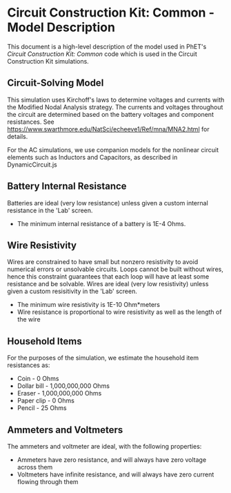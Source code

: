 # Circuit Construction Kit: Common - Model Description

This document is a high-level description of the model used in PhET's _Circuit Construction Kit: Common_ code which is
used in the Circuit Construction Kit simulations.

## Circuit-Solving Model

This simulation uses Kirchoff's laws to determine voltages and currents with the Modified Nodal Analysis strategy. The
currents and voltages throughout the circuit are determined based on the battery voltages and component resistances. See
https://www.swarthmore.edu/NatSci/echeeve1/Ref/mna/MNA2.html for details.

For the AC simulations, we use companion models for the nonlinear circuit elements such as Inductors and Capacitors, as described in DynamicCircuit.js

## Battery Internal Resistance

Batteries are ideal (very low resistance) unless given a custom internal resistance in the 'Lab' screen.

* The minimum internal resistance of a battery is 1E-4 Ohms.

## Wire Resistivity

Wires are constrained to have small but nonzero resistivity to avoid numerical errors or unsolvable circuits. Loops
cannot
be built without wires, hence this constraint guarantees that each loop will have at least some resistance and be
solvable. Wires are ideal (very low resistivity) unless given a custom resisitivity in the 'Lab' screen.

* The minimum wire resistivity is 1E-10 Ohm*meters
* Wire resistance is proportional to wire resistivity as well as the length of the wire

## Household Items

For the purposes of the simulation, we estimate the household item resistances as:

* Coin - 0 Ohms
* Dollar bill - 1,000,000,000 Ohms
* Eraser - 1,000,000,000 Ohms
* Paper clip - 0 Ohms
* Pencil - 25 Ohms

## Ammeters and Voltmeters

The ammeters and voltmeter are ideal, with the following properties:

* Ammeters have zero resistance, and will always have zero voltage across them
* Voltmeters have infinite resistance, and will always have zero current flowing through them